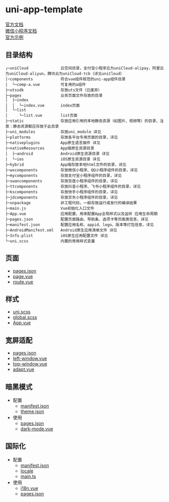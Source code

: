 # uni-app-template

[官方文档](https://uniapp.dcloud.net.cn/tutorial/)  
[微信小程序文档](https://developers.weixin.qq.com/miniprogram/dev/framework/)  
[官方示例](https://github.com/dcloudio/hello-uniapp/)

## 目录结构

```
┌─uniCloud              云空间目录，支付宝小程序云为uniCloud-alipay，阿里云为uniCloud-aliyun，腾讯云为uniCloud-tcb（详见uniCloud）
│─components            符合vue组件规范的uni-app组件目录
│  └─comp-a.vue         可复用的a组件
├─utssdk                存放uts文件（已废弃）
├─pages                 业务页面文件存放的目录
│  ├─index
│  │  └─index.vue       index页面
│  └─list
│     └─list.vue        list页面
├─static                存放应用引用的本地静态资源（如图片、视频等）的目录，注意：静态资源都应存放于此目录
├─uni_modules           存放uni_module 详见
├─platforms             存放各平台专用页面的目录，详见
├─nativeplugins         App原生语言插件 详见
├─nativeResources       App端原生资源目录
│  ├─android            Android原生资源目录 详见
|  └─ios                iOS原生资源目录 详见
├─hybrid                App端存放本地html文件的目录，详见
├─wxcomponents          存放微信小程序、QQ小程序组件的目录，详见
├─mycomponents          存放支付宝小程序组件的目录，详见
├─swancomponents        存放百度小程序组件的目录，详见
├─ttcomponents          存放抖音小程序、飞书小程序组件的目录，详见
├─kscomponents          存放快手小程序组件的目录，详见
├─jdcomponents          存放京东小程序组件的目录，详见
├─unpackage             非工程代码，一般存放运行或发行的编译结果
├─main.js               Vue初始化入口文件
├─App.vue               应用配置，用来配置App全局样式以及监听 应用生命周期
├─pages.json            配置页面路由、导航条、选项卡等页面类信息，详见
├─manifest.json         配置应用名称、appid、logo、版本等打包信息，详见
├─AndroidManifest.xml   Android原生应用清单文件 详见
├─Info.plist            iOS原生应用配置文件 详见
└─uni.scss              内置的常用样式变量
```

## 页面

- [pages.json](./src/pages.json)  
- [page.vue](./src/pages/start/page.vue)  
- [route.vue](./src/pages/start/route.vue)

## 样式

- [uni.scss](./src/uni.scss)  
- [global.scss](./src/global.scss)  
- [App.vue](./src/App.vue)

## 宽屏适配

- [pages.json](./src/pages.json)  
- [left-window.vue](./src/windows/left-window.vue)  
- [top-window.vue](./src/windows/top-window.vue)  
- [adapt.vue](./src/pages/start/adapt.vue)

## 暗黑模式
- 配置
  - [manifest.json](./src/manifest.json) 
  - [theme.json](./src/theme.json) 
- 使用
  - [pages.json](./src/pages.json) 
  - [dark-mode.vue](./src/pages/start/dark-mode.vue)
 
 ## 国际化
 - 配置
   - [manifest.json](./src/manifest.json)
   - [locale](./src/locale/index.ts)
   - [main.ts](./src/main.ts)
 - 使用
   - [i18n.vue](./src/pages/start/i18n.vue)
   - [pages.json](./src/pages.json)
